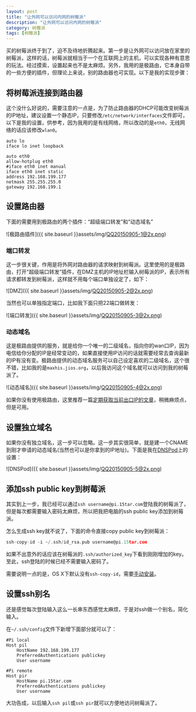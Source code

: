 ```yaml
---
layout: post
title: "让外网可以访问内网的树莓派"
description: "让外网可以访问内网的树莓派"
category: 树莓派
tags: [树莓派]
---
```



买的树莓派终于到了，迫不及待地折腾起来。第一步是让外网可以访问放在家里的树莓派，这样的话，树莓派就相当于一个在互联网上的主机，可以实现各种有意思的玩法。经过摸索，设置起来也不是太麻烦。另外，我用的是极路由，它本身自带的一些方便的插件，但理论上来说，别的路由器也可实现。以下是我的实现步骤：

<!--more-->

## 将树莓派连接到路由器

这个没什么好说的，需要注意的一点是，为了防止路由器的DHCP可能改变树莓派的IP地址，建议设置一个静态IP，只要修改`/etc/network/interfaces`文件即可，以下是我的设置，供参考，因为我用的是有线网络，所以改动的是`eth0`，无线网络的话应该修改`wlan0`。
```shell
auto lo
iface lo inet loopback

auto eth0
allow-hotplug eth0
#iface eth0 inet manual
iface eth0 inet static
address 192.168.199.177
netmask 255.255.255.0
gateway 192.168.199.1
```
	
## 设置路由器

下面的需要用到极路由的两个插件：“超级端口转发”和“动态域名”

![极路由插件]({{ site.baseurl }}assets/img/QQ20150905-1@2x.png)

### 端口转发

这一步很关键，作用是将外网对路由器的请求映射到树莓派。这里使用的是极路由，打开“超级端口转发”插件，在DMZ主机的IP地址栏输入树莓派的IP，表示所有请求都转发到树莓派，这样就不用每个端口单独设定了，如下：

![DMZ]({{ site.baseurl }}assets/img/QQ20150905-2@2x.png)

当然也可以单独指定端口，比如我下面只把22端口做转发：

![端口转发]({{ site.baseurl }}assets/img/QQ20150905-3@2x.png)

### 动态域名

这是极路由提供的服务，就是给你一个唯一的二级域名，指向你的wan口IP，因为电信给你分配的IP是经常变动的，如果直接使用IP访问的话就需要经常去查询最新的IP有没有变。极路由提供的动态域名服务可以自己设定喜欢的二级域名，这个很不错，比如我的是`maxhis.jios.org`，以后我访问这个域名就可以访问到我的树莓派了。

![动态域名]({{ site.baseurl }}assets/img/QQ20150905-4@2x.png)

如果你没有使用极路由，这里推荐一篇[定期获取当前出口IP的文章](http://segmentfault.com/a/1190000002579917)，稍微麻烦点，但是可用。

## 设置独立域名

如果你没有独立域名，这一步可以忽略。这一步其实很简单，就是建一个CNAME到刚才申请的动态域名(当然也可以是你拿到的IP地址)。下面是我在[DNSPod](https://www.dnspod.cn/)上的设置：

![DNSPod]({{ site.baseurl }}assets/img/QQ20150905-5@2x.png)

## 添加ssh public key到树莓派

其实到上一步，我已经可以通过`ssh username@pi.15tar.com`登陆我的树莓派了，但是每次都需要输入密码太麻烦，所以把我把电脑的ssh public key添加到树莓派。

怎么生成ssh key就不说了，下面的命令直接copy public key到树莓派：
```c
ssh-copy-id -i ~/.ssh/id_rsa.pub username@pi.15tar.com
```
	
如果不出意外的话应该在树莓派的`.ssh/authorized_key`下看到刚刚增加的key。至此，ssh登陆的时候已经不需要输入密码了。

需要说明一点的是，OS X下默认没有`ssh-copy-id`，需要[手动安装](https://github.com/beautifulcode/ssh-copy-id-for-OSX)。

## 设置ssh别名

还是感觉每次登陆输入这么一长串东西感觉太麻烦，于是对ssh做一个别名，简化输入。

在`~/.ssh/config`文件下新增下面部分就可以了：
```
#Pi local
Host pil
    HostName 192.168.199.177
    PreferredAuthentications publickey
    User username

#Pi remote
Host pir
    HostName pi.15tar.com
    PreferredAuthentications publickey
    User username
```
	    
大功告成，以后输入`ssh pil`或`ssh pir`就可以方便地访问树莓派了。